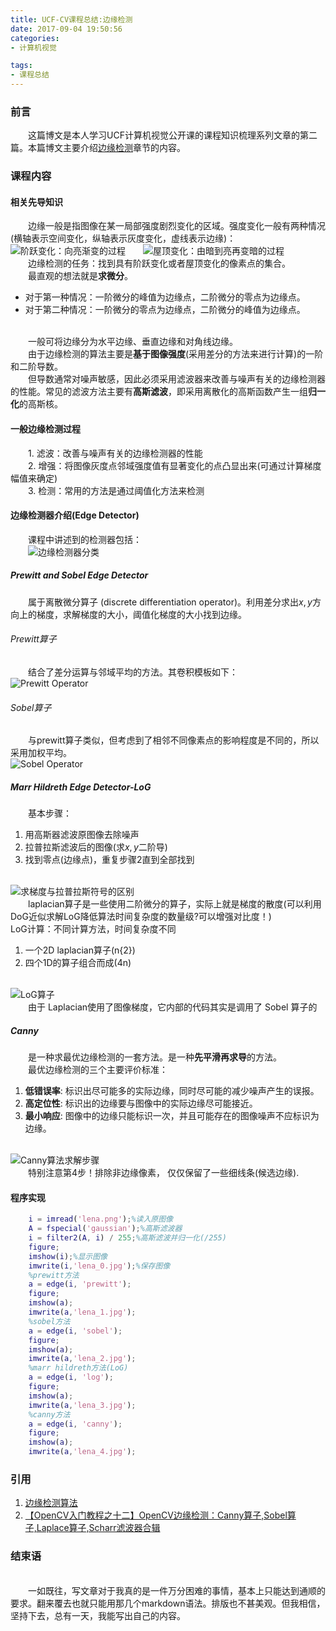 ```yaml
---
title: UCF-CV课程总结:边缘检测
date: 2017-09-04 19:50:56
categories:
- 计算机视觉

tags:
- 课程总结
---
```

### 前言
&emsp;&emsp;这篇博文是本人学习UCF计算机视觉公开课的课程知识梳理系列文章的第二篇。本篇博文主要介绍<u>边缘检测</u>章节的内容。


<!--more-->


### 课程内容

#### 相关先导知识

&emsp;&emsp;边缘一般是指图像在某一局部强度剧烈变化的区域。强度变化一般有两种情况(横轴表示空间变化，纵轴表示灰度变化，虚线表示边缘)：
<br/>![阶跃变化：向亮渐变的过程](http://ou5rpeic9.bkt.clouddn.com/%E4%B8%80%E9%98%B6%E5%AF%BC%E6%95%B0)&emsp;&emsp;![屋顶变化：由暗到亮再变暗的过程](http://ou5rpeic9.bkt.clouddn.com/%E4%BA%8C%E9%98%B6%E5%AF%BC%E6%95%B0)
<br/>&emsp;&emsp;边缘检测的任务：找到具有阶跃变化或者屋顶变化的像素点的集合。
<br/>&emsp;&emsp;最直观的想法就是<b>求微分</b>。
- 对于第一种情况：一阶微分的峰值为边缘点，二阶微分的零点为边缘点。
- 对于第二种情况：一阶微分的零点为边缘点，二阶微分的峰值为边缘点。

<br/>&emsp;&emsp;一般可将边缘分为水平边缘、垂直边缘和对角线边缘。
<br/>&emsp;&emsp;由于边缘检测的算法主要是<b>基于图像强度</b>(采用差分的方法来进行计算)的一阶和二阶导数。
<br/>&emsp;&emsp;但导数通常对噪声敏感，因此必须采用滤波器来改善与噪声有关的边缘检测器的性能。常见的滤波方法主要有<b>高斯滤波</b>，即采用离散化的高斯函数产生一组<b>归一化</b>的高斯核。
#### 一般边缘检测过程
&emsp;&emsp;1. 滤波：改善与噪声有关的边缘检测器的性能
<br/>&emsp;&emsp;2. 增强：将图像灰度点邻域强度值有显著变化的点凸显出来(可通过计算梯度幅值来确定)
<br/>&emsp;&emsp;3. 检测：常用的方法是通过阈值化方法来检测

#### 边缘检测器介绍(Edge Detector)
&emsp;&emsp;课程中讲述到的检测器包括：
<br/>&emsp;&emsp;![边缘检测器分类](http://ou5rpeic9.bkt.clouddn.com/%E8%BE%B9%E7%BC%98%E6%A3%80%E6%B5%8B%E5%99%A8%E5%88%86%E7%B1%BB.png)
##### Prewitt and Sobel Edge Detector
&emsp;&emsp;属于离散微分算子 (discrete differentiation operator)。利用差分求出$x,y$方向上的梯度，求解梯度的大小，阈值化梯度的大小找到边缘。
###### Prewitt算子
&emsp;&emsp;结合了差分运算与邻域平均的方法。其卷积模板如下：
<br/>![Prewitt Operator](http://ou5rpeic9.bkt.clouddn.com/Prewitt%E6%A3%80%E6%B5%8B%E6%B5%81%E7%A8%8B%E5%9B%BE.png)
###### Sobel算子
&emsp;&emsp;与prewitt算子类似，但考虑到了相邻不同像素点的影响程度是不同的，所以采用加权平均。
<br/>![Sobel Operator](http://ou5rpeic9.bkt.clouddn.com/Sobel%E6%A3%80%E6%B5%8B%E6%B5%81%E7%A8%8B%E5%9B%BE.png)

##### Marr Hildreth Edge Detector-LoG
&emsp;&emsp;基本步骤：
1. 用高斯器滤波原图像去除噪声
2. 拉普拉斯滤波后的图像(求$x,y$二阶导)
3. 找到零点(边缘点)，重复步骤2直到全部找到

<br/>![求梯度与拉普拉斯符号的区别](http://ou5rpeic9.bkt.clouddn.com/%E6%A2%AF%E5%BA%A6%E7%AC%A6%E5%8F%B7%E5%92%8C%E6%8B%89%E6%99%AE%E6%8B%89%E6%96%AF%E7%AC%A6%E5%8F%B7%E7%9A%84%E5%8C%BA%E5%88%AB.png)
<br/>&emsp;&emsp;laplacian算子是一些使用二阶微分的算子，实际上就是梯度的散度(可以利用DoG近似求解LoG降低算法时间复杂度的数量级?可以增强对比度！)
<br/>LoG计算：不同计算方法，时间复杂度不同
 1. 一个2D laplacian算子(n{2})
 2. 四个1D的算子组合而成(4n)

<br/>![LoG算子](http://ou5rpeic9.bkt.clouddn.com/LoG%20Operator)
<br/>&emsp;&emsp;由于 Laplacian使用了图像梯度，它内部的代码其实是调用了 Sobel 算子的
##### Canny
&emsp;&emsp;是一种求最优边缘检测的一套方法。是一种<b>先平滑再求导</b>的方法。
<br/>&emsp;&emsp;最优边缘检测的三个主要评价标准：
1. <b>低错误率</b>: 标识出尽可能多的实际边缘，同时尽可能的减少噪声产生的误报。
2. <b>高定位性</b>: 标识出的边缘要与图像中的实际边缘尽可能接近。
3. <b>最小响应</b>: 图像中的边缘只能标识一次，并且可能存在的图像噪声不应标识为边缘。

<br/>![Canny算法求解步骤](http://ou5rpeic9.bkt.clouddn.com/Canny%E7%AE%97%E6%B3%95%E6%B1%82%E8%A7%A3%E6%AD%A5%E9%AA%A4.png)
<br/>&emsp;&emsp;特别注意第4步！排除非边缘像素， 仅仅保留了一些细线条(候选边缘).

#### 程序实现
```matlab
    i = imread('lena.png');%读入原图像
    A = fspecial('gaussian');%高斯滤波器
    i = filter2(A, i) / 255;%高斯滤波并归一化(/255)
    figure;
    imshow(i);%显示图像
    imwrite(i,'lena_0.jpg');%保存图像
    %prewitt方法
    a = edge(i, 'prewitt');
    figure;
    imshow(a);
    imwrite(a,'lena_1.jpg');
    %sobel方法
    a = edge(i, 'sobel');
    figure;
    imshow(a);
    imwrite(a,'lena_2.jpg');
    %marr hildreth方法(LoG)
    a = edge(i, 'log');
    figure;
    imshow(a);
    imwrite(a,'lena_3.jpg');
    %canny方法
    a = edge(i, 'canny');
    figure;
    imshow(a);
    imwrite(a,'lena_4.jpg');
```
### 引用
1. [边缘检测算法](http://blog.csdn.net/xiahn1a/article/details/42141429)
2. [【OpenCV入门教程之十二】OpenCV边缘检测：Canny算子,Sobel算子,Laplace算子,Scharr滤波器合辑]()

### 结束语

<br/>&emsp;&emsp;一如既往，写文章对于我真的是一件万分困难的事情，基本上只能达到通顺的要求。翻来覆去也就只能用那几个markdown语法。排版也不甚美观。但我相信，坚持下去，总有一天，我能写出自己的内容。
